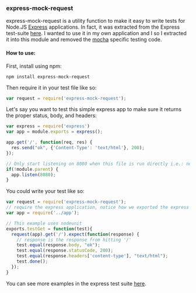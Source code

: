 ### express-mock-request

express-mock-request is a utility function to make it easy to write tests for Node.JS [Express](https://github.com/visionmedia/express) applications.
In fact, it was extracted from the Express test-suite [here](https://github.com/visionmedia/express/blob/master/test/support/http.js).  I 
wanted to use it in my own application and I so I extracted it into this module and removed the [mocha](https://github.com/visionmedia/mocha) specific testing code.

#### How to use:

First, install using npm:

    npm install express-mock-request

Then require it in your test file like so:

```javascript
var request = require('express-mock-request');
```

Let's say you want to test this simple express app to make sure it returns the proper status, body, and headers:

```javascript
var express = require('express')
var app = module.exports = express();

app.get('/', function(req, res) {
  res.send("ok", {'Content-Type': 'text/html'}, 200);
});

// Only start listening on 8080 when this file is run directly i.e.: node app.js
if(!module.parent) {
  app.listen(8080);
}
```

You could write your test like so:

```javascript
var request = require('express-mock-request');
// require the express application, notice how we exported the express app using `module.exports` above
var app = require('../app');

// This example uses nodeunit
exports.testGet = function(test){
  request(app).get('/').expect(function(response) {
    // response is the response from hitting '/'
    test.equal(response.body, "ok");
    test.equal(response.statusCode, 200);
    test.equal(response.headers['content-type'], "text/html");
    test.done();
  });
}
```

You can see more examples in the express test suite [here](https://github.com/visionmedia/express/tree/master/test/acceptance).
